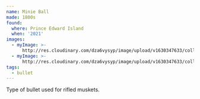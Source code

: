 ```yaml
---
name: Minie Ball
made: 1800s
found:
  where: Prince Edward Island
  when: '2021'
images:
  - myImage: >-
      http://res.cloudinary.com/dza6vysyp/image/upload/v1630347633/collection/minie-ball/F29218B0-5FE9-4226-AAA2-FA85F344E291_1_105_c_adobespark_pic8tw.png
  - myImage: >-
      http://res.cloudinary.com/dza6vysyp/image/upload/v1630347633/collection/minie-ball/5DDFE426-1056-4109-ADD0-A4C65F258BED_1_105_c_adobespark_blnu9e.png
tags:
  - bullet
---
```

Type of bullet used for rifled muskets.
